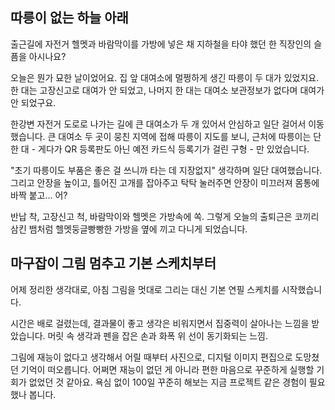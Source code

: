 ## 따릉이 없는 하늘 아래

출근길에 자전거 헬멧과 바람막이를 가방에 넣은 채 지하철을 타야 했던 한 직장인의 슬픔을 아시나요?

오늘은 뭔가 묘한 날이었어요.
집 앞 대여소에 멀쩡하게 생긴 따릉이 두 대가 있었지요.
한 대는 고장신고로 대여가 안 되었고, 나머지 한 대는 대여소 보관정보가 없다며 대여가 안 되었구요.

한강변 자전거 도로로 나가는 길에 큰 대여소가 두 개 있어서 안심하고 일단 걸어서 이동했습니다.
큰 대여소 두 곳이 뭉친 지역에 접해 따릉이 지도를 보니, 
근처에 따릉이는 단 한 대 - 게다가 QR 등록판도 아닌 예전 카드식 등록기가 걸린 구형 - 만 있었습니다.

"초기 따릉이도 부품은 좋은 걸 쓰니까 타는 데 지장없지" 생각하며 일단 대여했습니다.
그리고 안장을 높이고, 틀어진 고개를 잡아주고 탁탁 눌러주면 안장이 미끄러져 몸통에 바짝 붙고... 어?

반납 착, 고장신고 척, 바람막이와 헬멧은 가방속에 쏙.
그렇게 오늘의 출퇴근은 코끼리 삼킨 뱀처럼 헬멧둥글빵빵한 가방을 옆에 끼고 다니게 되었습니다.

## 마구잡이 그림 멈추고 기본 스케치부터

어제 정리한 생각대로, 아침 그림을 멋대로 그리는 대신 기본 연필 스케치를 시작했습니다.

시간은 배로 걸렸는데, 결과물이 좋고 생각은 비워지면서 집중력이 살아나는 느낌을 받았습니다.
머릿 속 생각과 펜을 잡은 손과 화폭 위 선이 동기화되는 느낌.

그림에 재능이 없다고 생각해서 어릴 때부터 사진으로, 디지털 이미지 편집으로 도망쳤던 기억이 떠오릅니다.
어쩌면 재능이 없던 게 아니라 편한 마음으로 꾸준하게 실행할 기회가 없었던 것 같아요.
욕심 없이 100일 꾸준히 해보는 지금 프로젝트 같은 경험이 필요했나 봅니다.